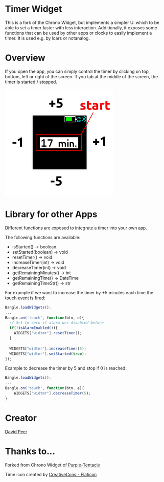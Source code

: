 # Timer Widget

This is a fork of the Chrono Widget, but implements a
simpler UI which to be able to set a timer faster with
less interaction. Additionally, it exposes some functions
that can be used by other apps or clocks to easily
implement a timer. It is used e.g. by lcars or notanalog.

# Overview
If you open the app, you can simply control the timer
by clicking on top, bottom, left or right of the screen.
If you tab at the middle of the screen, the timer is
started / stopped.

![](description.png)


# Library for other Apps
Different functions are exposed to integrate a timer
into your own app.

The following functions are available:
- isStarted() -> boolean
- setStarted(boolean) -> void
- resetTimer() -> void
- increaseTimer(int) -> void
- decreaseTimer(int) -> void
- getRemainingMinutes() -> int
- getRemainingTime() -> DateTime
- getRemainingTimeStr() -> str

For example if we want to increase the timer by +5 minutes each time
the touch event is fired:
```Javascript
Bangle.loadWidgets();
...
Bangle.on('touch', function(btn, e){
  // Set to zero if alarm was disabled before
  if(!isAlarmEnabled()){
    WIDGETS["widtmr"].resetTimer();
  }

  WIDGETS["widtmr"].increaseTimer(5);
  WIDGETS["widtmr"].setStarted(true);
});
```

Example to decrease the timer by 5 and stop if 0 is reached:
```Javascript
Bangle.loadWidgets();
...
Bangle.on('touch', function(btn, e){
    WIDGETS["widtmr"].decreaseTimer(5);
}
```

# Creator

[David Peer](https://github.com/peerdavid)


# Thanks to...
Forked from Chrono Widget of [Purple-Tentacle](https://github.com/Purple-Tentacle)

Time icon created by <a href="https://www.flaticon.com/free-icons/time" title="time icons">CreativeCons - Flaticon</a>